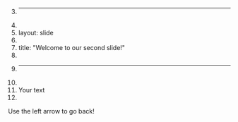 3.	------
4.	
5.	layout: slide
6.	
7.	title: "Welcome to our second slide!"
8.	
9.	------
10.	
11.	Your text
12.	
Use the left arrow to go back!